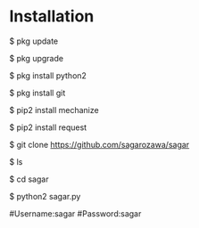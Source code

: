 # Installation

$ pkg update 

$ pkg upgrade

$ pkg install python2

$ pkg install git

$ pip2 install mechanize

$ pip2 install request

$ git clone https://github.com/sagarozawa/sagar

$ ls

$ cd sagar

$ python2 sagar.py


#Username:sagar
#Password:sagar
